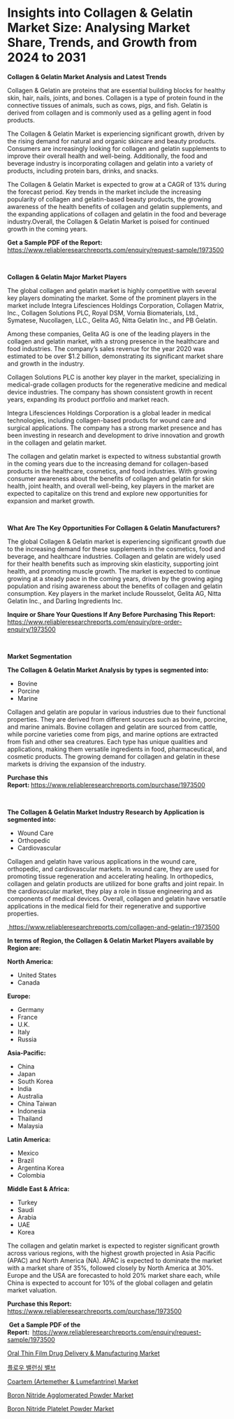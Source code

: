 <p><h1>Insights into Collagen & Gelatin Market Size: Analysing Market Share, Trends, and Growth from 2024 to 2031</h1></p><p><strong>Collagen & Gelatin Market Analysis and Latest Trends</strong></p>
<p><p>Collagen & Gelatin are proteins that are essential building blocks for healthy skin, hair, nails, joints, and bones. Collagen is a type of protein found in the connective tissues of animals, such as cows, pigs, and fish. Gelatin is derived from collagen and is commonly used as a gelling agent in food products.</p><p>The Collagen & Gelatin Market is experiencing significant growth, driven by the rising demand for natural and organic skincare and beauty products. Consumers are increasingly looking for collagen and gelatin supplements to improve their overall health and well-being. Additionally, the food and beverage industry is incorporating collagen and gelatin into a variety of products, including protein bars, drinks, and snacks.</p><p>The Collagen & Gelatin Market is expected to grow at a CAGR of 13% during the forecast period. Key trends in the market include the increasing popularity of collagen and gelatin-based beauty products, the growing awareness of the health benefits of collagen and gelatin supplements, and the expanding applications of collagen and gelatin in the food and beverage industry.Overall, the Collagen & Gelatin Market is poised for continued growth in the coming years.</p></p>
<p><strong>Get a Sample PDF of the Report:&nbsp;</strong> <a href="https://www.reliableresearchreports.com/enquiry/request-sample/1973500">https://www.reliableresearchreports.com/enquiry/request-sample/1973500</a></p>
<p>&nbsp;</p>
<p><strong>Collagen & Gelatin Major Market Players</strong></p>
<p><p>The global collagen and gelatin market is highly competitive with several key players dominating the market. Some of the prominent players in the market include Integra Lifesciences Holdings Corporation, Collagen Matrix, Inc., Collagen Solutions PLC, Royal DSM, Vornia Biomaterials, Ltd., Symatese, Nucollagen, LLC., Gelita AG, Nitta Gelatin Inc., and PB Gelatin.</p><p>Among these companies, Gelita AG is one of the leading players in the collagen and gelatin market, with a strong presence in the healthcare and food industries. The company’s sales revenue for the year 2020 was estimated to be over $1.2 billion, demonstrating its significant market share and growth in the industry.</p><p>Collagen Solutions PLC is another key player in the market, specializing in medical-grade collagen products for the regenerative medicine and medical device industries. The company has shown consistent growth in recent years, expanding its product portfolio and market reach.</p><p>Integra Lifesciences Holdings Corporation is a global leader in medical technologies, including collagen-based products for wound care and surgical applications. The company has a strong market presence and has been investing in research and development to drive innovation and growth in the collagen and gelatin market.</p><p>The collagen and gelatin market is expected to witness substantial growth in the coming years due to the increasing demand for collagen-based products in the healthcare, cosmetics, and food industries. With growing consumer awareness about the benefits of collagen and gelatin for skin health, joint health, and overall well-being, key players in the market are expected to capitalize on this trend and explore new opportunities for expansion and market growth.</p></p>
<p>&nbsp;</p>
<p><strong>What Are The Key Opportunities For Collagen & Gelatin Manufacturers?</strong></p>
<p><p>The global Collagen & Gelatin market is experiencing significant growth due to the increasing demand for these supplements in the cosmetics, food and beverage, and healthcare industries. Collagen and gelatin are widely used for their health benefits such as improving skin elasticity, supporting joint health, and promoting muscle growth. The market is expected to continue growing at a steady pace in the coming years, driven by the growing aging population and rising awareness about the benefits of collagen and gelatin consumption. Key players in the market include Rousselot, Gelita AG, Nitta Gelatin Inc., and Darling Ingredients Inc.</p></p>
<p><strong>Inquire or Share Your Questions If Any Before Purchasing This Report:</strong> <a href="https://www.reliableresearchreports.com/enquiry/pre-order-enquiry/1973500">https://www.reliableresearchreports.com/enquiry/pre-order-enquiry/1973500</a></p>
<p>&nbsp;</p>
<p><strong>Market Segmentation</strong></p>
<p><strong>The Collagen & Gelatin Market Analysis by types is segmented into:</strong></p>
<p><ul><li>Bovine</li><li>Porcine</li><li>Marine</li></ul></p>
<p><p>Collagen and gelatin are popular in various industries due to their functional properties. They are derived from different sources such as bovine, porcine, and marine animals. Bovine collagen and gelatin are sourced from cattle, while porcine varieties come from pigs, and marine options are extracted from fish and other sea creatures. Each type has unique qualities and applications, making them versatile ingredients in food, pharmaceutical, and cosmetic products. The growing demand for collagen and gelatin in these markets is driving the expansion of the industry.</p></p>
<p><strong>Purchase this Report:&nbsp;</strong><a href="https://www.reliableresearchreports.com/purchase/1973500">https://www.reliableresearchreports.com/purchase/1973500</a></p>
<p>&nbsp;</p>
<p><strong>The Collagen & Gelatin Market Industry Research by Application is segmented into:</strong></p>
<p><ul><li>Wound Care</li><li>Orthopedic</li><li>Cardiovascular</li></ul></p>
<p><p>Collagen and gelatin have various applications in the wound care, orthopedic, and cardiovascular markets. In wound care, they are used for promoting tissue regeneration and accelerating healing. In orthopedics, collagen and gelatin products are utilized for bone grafts and joint repair. In the cardiovascular market, they play a role in tissue engineering and as components of medical devices. Overall, collagen and gelatin have versatile applications in the medical field for their regenerative and supportive properties.</p></p>
<p><a href="https://www.reliableresearchreports.com/collagen-and-gelatin-r1973500">&nbsp;https://www.reliableresearchreports.com/collagen-and-gelatin-r1973500</a></p>
<p><strong>In terms of Region, the Collagen & Gelatin Market Players available by Region are:</strong></p>
<p>
    <p> <strong> North America: </strong>
        <ul>
            <li>United States</li>
            <li>Canada</li>
        </ul>
        </p> 
    <p> <strong> Europe: </strong>
        <ul>
            <li>Germany</li>
            <li>France</li>
            <li>U.K.</li>
            <li>Italy</li>
            <li>Russia</li>
        </ul>
        </p> 
    <p> <strong> Asia-Pacific: </strong>
        <ul>
            <li>China</li>
            <li>Japan</li>
            <li>South Korea</li>
            <li>India</li>
            <li>Australia</li>
            <li>China Taiwan</li>
            <li>Indonesia</li>
            <li>Thailand</li>
            <li>Malaysia</li>
        </ul>
        </p> 
    <p> <strong> Latin America: </strong>
        <ul>
            <li>Mexico</li>
            <li>Brazil</li>
            <li>Argentina Korea</li>
            <li>Colombia</li>
        </ul>
        </p> 
    <p> <strong> Middle East & Africa: </strong>
        <ul>
            <li>Turkey</li>
            <li>Saudi</li>
            <li>Arabia</li>
            <li>UAE</li>
            <li>Korea</li>
        </ul>
    </p>
    </p>
<p><p>The collagen and gelatin market is expected to register significant growth across various regions, with the highest growth projected in Asia Pacific (APAC) and North America (NA). APAC is expected to dominate the market with a market share of 35%, followed closely by North America at 30%. Europe and the USA are forecasted to hold 20% market share each, while China is expected to account for 10% of the global collagen and gelatin market valuation.</p></p>
<p><strong>Purchase this Report: </strong><a href="https://www.reliableresearchreports.com/purchase/1973500">https://www.reliableresearchreports.com/purchase/1973500</a></p>
<p>&nbsp;<strong>Get a Sample PDF of the Report:&nbsp;&nbsp;</strong><a href="https://www.reliableresearchreports.com/enquiry/request-sample/1973500">https://www.reliableresearchreports.com/enquiry/request-sample/1973500</a></p>
<p><strong></strong></p>
<p><p><a href="https://github.com/Sherrillcrooksxa8i18ucf2m/Market-Research-Report-List-2/blob/main/oral-thin-film-drug-delivery-manufacturing-market.md">Oral Thin Film Drug Delivery & Manufacturing Market</a></p><p><a href="https://github.com/bunxhcci35271755/Market-Research-Report-List-2/blob/main/882353157818.md">플로우 밸런싱 밸브</a></p><p><a href="https://github.com/derrinmiltonellis35gcl/Market-Research-Report-List-2/blob/main/coartem-artemether-lumefantrine-market.md">Coartem (Artemether & Lumefantrine) Market</a></p><p><a href="https://issuu.com/reportprime-2/docs/boron-nitride-agglomerated-powder-market-size-2030">Boron Nitride Agglomerated Powder Market</a></p><p><a href="https://issuu.com/reportprime-2/docs/boron-nitride-platelet-powder-market-size-2030.ppt">Boron Nitride Platelet Powder Market</a></p></p>
